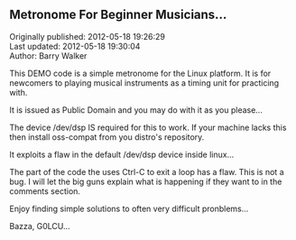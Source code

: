 ## Metronome For Beginner Musicians...  
Originally published: 2012-05-18 19:26:29  
Last updated: 2012-05-18 19:30:04  
Author: Barry Walker  
  
This DEMO code is a simple metronome for the Linux platform. It is for newcomers to playing musical instruments as a timing unit for practicing with.

It is issued as Public Domain and you may do with it as you please...

The device /dev/dsp IS required for this to work. If your machine lacks this then install oss-compat from you distro's repository.

It exploits a flaw in the default /dev/dsp device inside linux...

The part of the code the uses Ctrl-C to exit a loop has a flaw. This is not a bug. I will let the big guns explain what is happening if they want to in the comments section.

Enjoy finding simple solutions to often very difficult pronblems...

Bazza, G0LCU...
